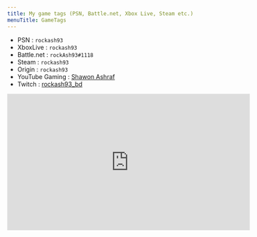 ```yaml
---
title: My game tags (PSN, Battle.net, Xbox Live, Steam etc.)
menuTitle: GameTags
---
```


- PSN : `rockash93`
- XboxLive : `rockash93`
- Battle.net : `rockAsh93#1118`
- Steam : `rockash93`
- Origin : `rockash93`
- YouTube Gaming : [Shawon Ashraf](https://www.youtube.com/channel/UCbG9ej0a4InsenZSplt4mjg)
- Twitch : [rockash93_bd](https://www.twitch.tv/rockash93_bd)


<iframe width="560" height="315" src="https://www.youtube.com/embed/t-JWh6BUmpo" frameborder="0" allow="accelerometer; autoplay; encrypted-media; gyroscope; picture-in-picture" allowfullscreen></iframe>
